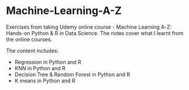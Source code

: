 # Machine-Learning-A-Z
Exercises from taking Udemy online course - Machine Learning A-Z: Hands-on Python & R in Data Science. The notes cover what I learnt from the online courses.

The content includes:
* Regression in Python and R
* KNN in Python and R
* Decision Tree & Random Forest in Python and R
* K means in Python and R
